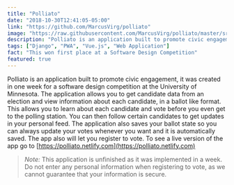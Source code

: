 ```yaml
---
title: "Polliato"
date: "2018-10-30T12:41:05-05:00"
link: "https://github.com/MarcusVirg/polliato"
image: "https://raw.githubusercontent.com/MarcusVirg/polliato/master/src/assets/1200px-Obama_logomark.svg.png"
description: "Polliato is an application built to promote civic engagement, it was created in one week for a software design competition at the University of Minnesota"
tags: ["Django", "PWA", "Vue.js", "Web Application"]
fact: "This won first place at a Software Design Competition"
featured: true
---
```


Polliato is an application built to promote civic engagement, it was created in one week for a software design competition at the University of Minnesota. The application allows you to get candidate data from an election and view information about each candidate, in a ballot like format. This allows you to learn about each candidate and vote before you even get to the polling station. You can then follow certain candidates to get updates in your personal feed. The application also saves your ballot state so you can always update your votes whenever you want and it is automatically saved. The app also will let you register to vote.
To see a live version of the app go to [https://polliato.netlify.com](https://polliato.netlify.com)

> *Note:* This application is unfinished as it was implemented in a week. Do not enter any personal information when registering to vote, as we cannot guarantee that your information is secure.
